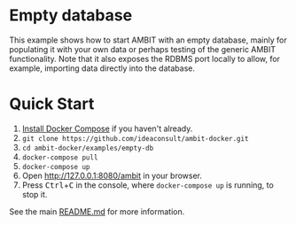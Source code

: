 # Empty database
This example shows how to start AMBIT with an empty database, mainly for populating it with your own data or perhaps testing of the generic AMBIT functionality. Note that it also exposes the RDBMS port locally to allow, for example, importing data directly into the database.

# Quick Start
1. [Install Docker Compose](https://docs.docker.com/compose/install/) if you haven't already.
1. `git clone https://github.com/ideaconsult/ambit-docker.git`
1. `cd ambit-docker/examples/empty-db`
1. `docker-compose pull`
1. `docker-compose up`
1. Open http://127.0.0.1:8080/ambit in your browser.
1. Press <kbd>Ctrl</kbd>+<kbd>C</kbd> in the console, where `docker-compose up` is running, to stop it.

See the main [README.md](../../README.md) for more information.